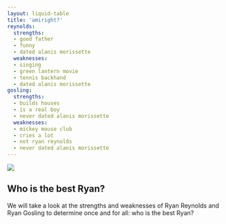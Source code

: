 ```yaml
---
layout: liquid-table
title: 'amiright?'
reynolds:
  strengths:
  - good father
  - funny
  - dated alanis morissette
  weaknesses: 
  - singing
  - green lantern movie
  - tennis backhand
  - dated alanis morissette 
gosling:
  strengths: 
  - builds houses
  - is a real boy
  - never dated alanis morissette
  weaknesses: 
  - mickey mouse club
  - cries a lot
  - not ryan reynolds
  - never dated alanis morissette
---
```



<img src="../img/ryan-v-ryan.jpg" class="center">


## Who is the best Ryan?

We will take a look at the strengths and weaknesses of Ryan Reynolds and Ryan Gosling to determine once and for all: who is the best Ryan?

